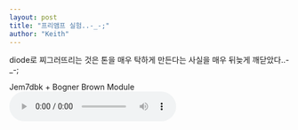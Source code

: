 ```yaml
---
layout: post
title: "프리앰프 실험..-_-;"
author: "Keith"
---
```


diode로 찌그러뜨리는 것은 톤을 매우 탁하게 만든다는 사실을 매우 뒤늦게 깨닫았다..-_-;

Jem7dbk + Bogner Brown Module
<audio src="/assets/images/826d571484ac465e7701cc408d91b74b.mp3" controls preload></audio>



